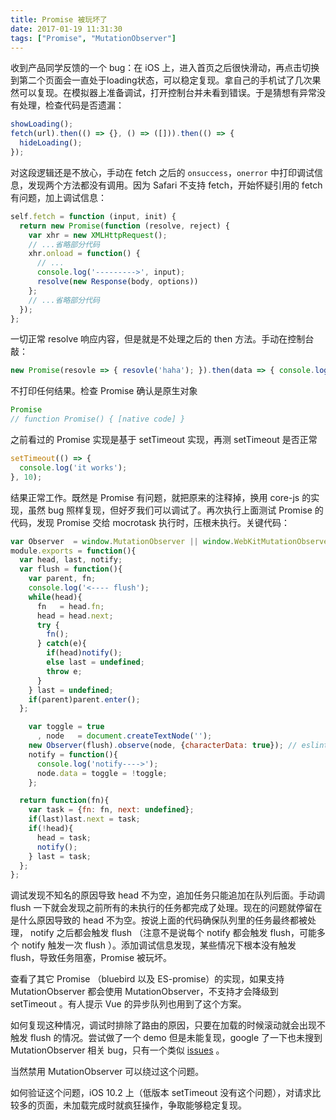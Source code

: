 ```yaml
---
title: Promise 被玩坏了
date: 2017-01-19 11:31:30
tags: ["Promise", "MutationObserver"]
---
```


收到产品同学反馈的一个 bug：在 iOS 上，进入首页之后很快滑动，再点击切换到第二个页面会一直处于loading状态，可以稳定复现。拿自己的手机试了几次果然可以复现。在模拟器上准备调试，打开控制台并未看到错误。于是猜想有异常没有处理，检查代码是否遗漏：
```javascript
showLoading();
fetch(url).then(() => {}, () => ([])).then(() => {
  hideLoading();
});
```

<!-- more -->

对这段逻辑还是不放心，手动在 fetch 之后的 `onsuccess`，`onerror` 中打印调试信息，发现两个方法都没有调用。因为 Safari 不支持 fetch，开始怀疑引用的 fetch 有问题，加上调试信息：

```javascript
self.fetch = function (input, init) {
  return new Promise(function (resolve, reject) {
    var xhr = new XMLHttpRequest();
    // ...省略部分代码
    xhr.onload = function() {
      // ...
      console.log('--------->', input);
      resolve(new Response(body, options))
    };
    // ...省略部分代码
  });
};
```
一切正常 resolve 响应内容，但是就是不处理之后的 then 方法。手动在控制台敲：
```javascript
new Promise(resovle => { resovle('haha'); }).then(data => { console.log(data); }, () => { console.log('wwwwwww'); })
```
不打印任何结果。检查 Promise 确认是原生对象
```javascript
Promise
// function Promise() { [native code] }
```
之前看过的 Promise 实现是基于 setTimeout 实现，再测 setTimeout 是否正常
```javascript
setTimeout(() => {
  console.log('it works');
}, 10);
```
结果正常工作。既然是 Promise 有问题，就把原来的注释掉，换用 core-js 的实现，虽然 bug 照样复现，但好歹我们可以调试了。再次执行上面测试 Promise 的代码，发现 Promise 交给 mocrotask 执行时，压根未执行。关键代码：
```javascript
var Observer  = window.MutationObserver || window.WebKitMutationObserver;
module.exports = function(){
  var head, last, notify;
  var flush = function(){
    var parent, fn;
    console.log('<---- flush');
    while(head){
      fn   = head.fn;
      head = head.next;
      try {
        fn();
      } catch(e){
        if(head)notify();
        else last = undefined;
        throw e;
      }
    } last = undefined;
    if(parent)parent.enter();
  };

    var toggle = true
      , node   = document.createTextNode('');
    new Observer(flush).observe(node, {characterData: true}); // eslint-disable-line no-new
    notify = function(){
      console.log('notify---->');
      node.data = toggle = !toggle;
    };

  return function(fn){
    var task = {fn: fn, next: undefined};
    if(last)last.next = task;
    if(!head){
      head = task;
      notify();
    } last = task;
  };
};
```
调试发现不知名的原因导致 head 不为空，追加任务只能追加在队列后面。手动调 flush 一下就会发现之前所有的未执行的任务都完成了处理。现在的问题就停留在是什么原因导致的 head 不为空。按说上面的代码确保队列里的任务最终都被处理， notify 之后都会触发 flush （注意不是说每个 notify 都会触发 flush，可能多个 notify 触发一次 flush ）。添加调试信息发现，某些情况下根本没有触发 flush，导致任务阻塞，Promise 被玩坏。

查看了其它 Promise （bluebird 以及 ES-promise）的实现，如果支持 MutationObserver 都会使用 MutationObserver，不支持才会降级到 setTimeout 。有人提示 Vue 的异步队列也用到了这个方案。

如何复现这种情况，调试时排除了路由的原因，只要在加载的时候滚动就会出现不触发 flush 的情况。尝试做了一个 demo 但是未能复现，google 了一下也未搜到 MutationObserver 相关 bug，只有一个类似 [issues](https://github.com/petkaantonov/bluebird/issues/666) 。

当然禁用 MutationObserver 可以绕过这个问题。

如何验证这个问题，iOS 10.2 上（低版本 setTimeout 没有这个问题），对请求比较多的页面，未加载完成时就疯狂操作，争取能够稳定复现。
